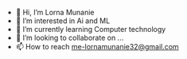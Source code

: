 - 👋 Hi, I’m Lorna Munanie
- 👀 I’m interested in Ai and ML
- 🌱 I’m currently learning Computer technology
- 💞️ I’m looking to collaborate on ...
- 📫 How to reach me-lornamunanie32@gmail.com

<!---
lmk93/lmk93 is a ✨ special ✨ repository because its `README.md` (this file) appears on your GitHub profile.
You can click the Preview link to take a look at your changes.
--->
